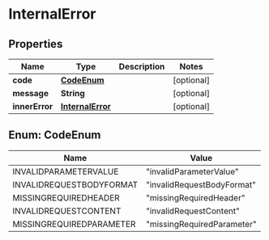 
# InternalError

## Properties
Name | Type | Description | Notes
------------ | ------------- | ------------- | -------------
**code** | [**CodeEnum**](#CodeEnum) |  |  [optional]
**message** | **String** |  |  [optional]
**innerError** | [**InternalError**](InternalError.md) |  |  [optional]


<a name="CodeEnum"></a>
## Enum: CodeEnum
Name | Value
---- | -----
INVALIDPARAMETERVALUE | &quot;invalidParameterValue&quot;
INVALIDREQUESTBODYFORMAT | &quot;invalidRequestBodyFormat&quot;
MISSINGREQUIREDHEADER | &quot;missingRequiredHeader&quot;
INVALIDREQUESTCONTENT | &quot;invalidRequestContent&quot;
MISSINGREQUIREDPARAMETER | &quot;missingRequiredParameter&quot;




